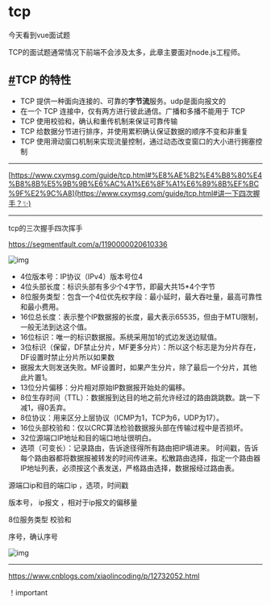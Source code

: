 # tcp

今天看到vue面试题

TCP的面试题通常情况下前端不会涉及太多，此章主要面对node.js工程师。

## [#](https://www.cxymsg.com/guide/tcp.html#tcp-的特性)TCP 的特性

- TCP 提供一种面向连接的、可靠的**字节流**服务。udp是面向报文的
- 在一个 TCP 连接中，仅有两方进行彼此通信。广播和多播不能用于 TCP
- TCP 使用校验和，确认和重传机制来保证可靠传输
- TCP 给数据分节进行排序，并使用累积确认保证数据的顺序不变和非重复
- TCP 使用滑动窗口机制来实现流量控制，通过动态改变窗口的大小进行拥塞控制

----

[https://www.cxymsg.com/guide/tcp.html#%E8%AE%B2%E4%B8%80%E4%B8%8B%E5%9B%9B%E6%AC%A1%E6%8F%A1%E6%89%8B%EF%BC%9F%E2%9C%A8](https://www.cxymsg.com/guide/tcp.html#讲一下四次握手？✨)

----

tcp的三次握手四次挥手

https://segmentfault.com/a/1190000020610336

![img](https://img-blog.csdnimg.cn/2019041610151879.gif)

- 4位版本号：IP协议（IPv4）版本号位4
- 4位头部长度：标识头部有多少个4字节，即最大共15*4个字节
- 8位服务类型：包含一个4位优先权字段：最小延时，最大吞吐量，最高可靠性和最小费用。
- 16位总长度：表示整个IP数据报的长度，最大表示65535，但由于MTU限制，一般无法到达这个值。
- 16位标识：唯一的标识数据报。系统采用加1的式边发送边赋值。
- 3位标识（保留，DF禁止分片，MF更多分片）：所以这个标志是为分片存在，DF设置时禁止分片所以如果数
- 据报太大则发送失败。MF设置时，如果产生分片，除了最后一个分片，其他此片置1。
- 13位分片偏移：分片相对原始IP数据报开始处的偏移。
- 8位生存时间（TTL）：数据报到达目的地之前允许经过的路由跳跳数。跳一下减1，得0丢弃。
- 8位协议：用来区分上层协议（ICMP为1，TCP为6，UDP为17）。
- 16位头部校验和：仅以CRC算法检验数据报头部在传输过程中是否损坏。
- 32位源端口IP地址和目的端口地址很明白。
- 选项（可变长）：记录路由，告诉途径得所有路由把IP填进来。 时间戳，告诉每个路由器都将数据报被转发的时间传进来。松散路由选择，指定一个路由器IP地址列表，必须按这个表发送，严格路由选择，数据报经过路由表。
  

源端口ip和目的端口ip  ，选项，时间戳

版本号， ip报文 ，相对于ip报文的偏移量

8位服务类型  校验和

序号，确认序号

![img](https://ask.qcloudimg.com/http-save/yehe-2504969/dzfau8azov.png?imageView2/2/w/1620)

-----

https://www.cnblogs.com/xiaolincoding/p/12732052.html

！important

